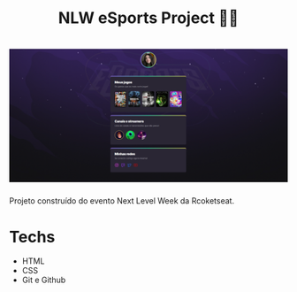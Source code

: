 <h1 align="center">NLW eSports Project 🚀💜</h1>

<h1 align="center">
  <img src="screenshot.png">
</h1>

Projeto construído do evento Next Level Week da Rcoketseat.

# Techs

- HTML
- CSS
- Git e Github
